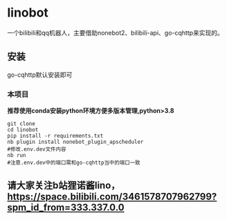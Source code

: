 # linobot
一个bilibili和qq机器人，主要借助nonebot2、bilibili-api、go-cqhttp来实现的。

## 安装
go-cqhttp默认安装即可

### 本项目
**推荐使用conda安装python环境方便多版本管理,python>3.8**
```
git clone
cd linobot
pip install -r requirements.txt
nb plugin install nonebot_plugin_apscheduler
#修改.env.dev文件内容
nb run
#注意.env.dev中的端口需和go-cqhttp当中的端口一致
```

## 请大家关注b站狸诺酱lino，https://space.bilibili.com/3461578707962799?spm_id_from=333.337.0.0